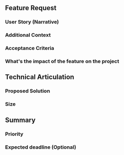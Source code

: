 <!-- Text which is in between <!-- and -- > is a comment in a Markdown files.
you can ignore them, comments are not rendered in Gitlab -->

## Feature Request

<!--
**Description:**
*   A concise and clear summary of the feature being requested.
    *   Example: "Implement a user profile page with settings and activity history."
-->

### User Story (Narrative)

<!--
**Purpose:**
*   Describe the feature from the user's perspective.
*   This must be either the text itself or a link to the parent issue.
*   Use the "As a... I want... so that..." format for clarity.
    *   Example: "As a registered user, I want to be able to view and edit my profile information, such as name, email, and password, so that I can maintain an accurate and up-to-date account."
*   If this story is sized as L and on here may be a list of its child issues.
-->

### Additional Context

<!--
**Purpose:**
*   Provide any relevant background information, dependencies, or constraints.
*   Include links to related documents, such as design mockups (Figma files), API documentation, or relevant research.
    *   Example:
        *   "This feature requires integration with the existing user authentication system."
        *   "Design mockups can be found in the following Figma file: [link]"
-->

### Acceptance Criteria

<!--
**Purpose:**
*   Define specific, measurable, achievable, relevant, and time-bound (SMART) criteria for determining if the feature is complete and meets requirements.
    *   Example:
        *   "The user profile page must display the user's name, email address, and registration date."
        *   "Users must be able to successfully update their email address and password."
        *   "The profile page must load within 2 seconds on average."
-->

### What's the impact of the feature on the project

<!-- e.g. The subpage will promote an event on which will help to connect the volunteers with Refugee Accomodation centers in Berlin -->

## Technical Articulation

<!--
**Purpose:**
*   Optional
*   Describe the technical aspects of the feature implementation.
    * SW design, i.e. functions, data structures, API interfaces, etc.
    * Testing, performance, maintenance, etc.
-->

### Proposed Solution

<!--
**Purpose:**
*   Outline the technical approach to implementing the feature.
    *   Example:
        *   "Create a new React component for the user profile page."
        *   "Utilize the existing user API to fetch and update user data."
        *   "Implement data validation and error handling."
-->

### Size

<!--
**Purpose:**
*   Estimate the development effort required for the feature (e.g., small, medium, large, extra large).
    *   Use T-shirt sizing: XS, S, MS, M, L, XL, XXL
    *   S is a golden ratio meaning it's complexity and scale is within 2 and 4 hours of dev work.
    *   XS is about 1 hour and less
    *   MS is up to 1 day
    *   M is up to 1 day also, but has substantial complexity to it
    *   L is definitely more than a day, but doesn't exceed 3 days, i.e. 2 Ls per week
    *   XL takes entire week
    *   XXL just for indicating a huge one.
*   This can be used for planning and prioritization.
-->

## Summary

<!--
**Purpose:**
*   Optional
*   A brief summary of the feature request and its key aspects.
-->

### Priority

<!--
**Purpose:**
*   Indicate the relative importance of the feature compared to other requests.
    *   Example: High, Medium, Low
-->

### Expected deadline (Optional)

<!--
**Purpose:**
*   Set a target date for completing the feature development.
-->
